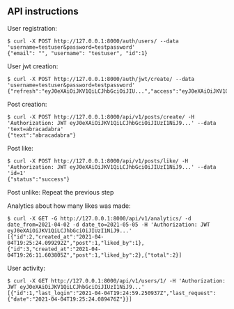 ## API instructions
User registration:
```
$ curl -X POST http://127.0.0.1:8000/auth/users/ --data 'username=testuser&password=testpassword'
{"email": "", "username": "testuser", "id":1}
```
User jwt creation:
```
$ curl -X POST http://127.0.0.1:8000/auth/jwt/create/ --data 'username=testuser&password=testpassword'
{"refresh":"eyJ0eXAiOiJKV1QiLCJhbGciOiJIU...","access":"eyJ0eXAiOiJKV1QiLCJhbGciOiJIUzI1NiJ9..."}
```
Post creation:
```
$ curl -X POST http://127.0.0.1:8000/api/v1/posts/create/ -H 'Authorization: JWT eyJ0eXAiOiJKV1QiLCJhbGciOiJIUzI1NiJ9...' --data 'text=abracadabra'
{"text":"abracadabra"}
```
Post like:
```
$ curl -X POST http://127.0.0.1:8000/api/v1/posts/like/ -H 'Authorization: JWT eyJ0eXAiOiJKV1QiLCJhbGciOiJIUzI1NiJ9...' --data 'id=1' 
{"status":"success"}
```
Post unlike:
Repeat the previous step

Analytics about how many likes was made:
```
$ curl -X GET -G http://127.0.0.1:8000/api/v1/analytics/ -d date_from=2021-04-02 -d date_to=2021-05-05 -H 'Authorization: JWT eyJ0eXAiOiJKV1QiLCJhbGciOiJIUzI1NiJ9...'
[{"id":2,"created_at":"2021-04-04T19:25:24.099292Z","post":1,"liked_by":1},{"id":3,"created_at":"2021-04-04T19:26:11.603805Z","post":1,"liked_by":2},{"total":2}]
```
User activity:
```
$ curl -X GET http://127.0.0.1:8000/api/v1/users/1/ -H 'Authorization: JWT eyJ0eXAiOiJKV1QiLCJhbGciOiJIUzI1NiJ9...'
[{"id":1,"last_login":"2021-04-04T19:24:59.250937Z","last_request":{"date":"2021-04-04T19:25:24.089476Z"}}]
```
